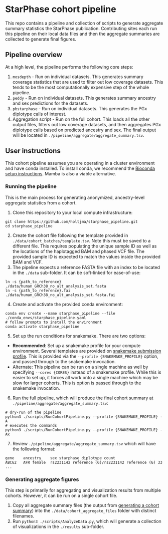 # StarPhase cohort pipeline
This repo contains a pipeline and collection of scripts to generate aggregate summary statistics the StarPhase publication.
Contributing sites each run this pipeline on their local data files and then the aggregate summaries are collected to generate final figures.

## Pipeline overview
At a high level, the pipeline performs the following core steps:

1. `mosdepth` - Run on individual datasets. This generates summary coverage statistics that are used to filter out low coverage datasets. This tends to be the most computationally expensive step of the whole pipeline.
2. `peddy` - Run on individual datasets. This generates summary ancestry and sex predictions for the datasets.
3. `pbstarphase` - Run on individual datasets. This generates the PGx diplotype calls of interest.
4. Aggregation script - Run on the full cohort. This loads all the other output files, filters out low coverage datasets, and then aggregates PGx diplotype calls based on predicted ancestry and sex. The final output will be located in `./pipeline/aggregate/aggregate_summary.tsv`.

## User instructions
This cohort pipeline assumes you are operating in a cluster environment and have conda installed.
To install conda, we recommend the [Bioconda setup instructions](https://bioconda.github.io).
Mamba is also a viable alternative.

### Running the pipeline
This is the main process for generating anonymized, ancestry-level aggregate statistics from a cohort.

1. Clone this repository to your local compute infrastructure:
```
git clone https://github.com/holtjma/starphase_pipeline.git
cd starphase_pipeline
```
2. Create the cohort file following the template provided in `./data/cohort_batches/template.tsv`. Note this must be saved to a different file. This requires populating the unique sample ID as well as the locations of the haplotagged BAM and phased VCF file. The provided sample ID is expected to match the values inside the provided BAM and VCF.
3. The pipeline expects a reference FASTA file with an index to be located in the `./data` sub-folder. It can be soft-linked for ease-of-use:
```
ln -s {path_to_reference} ./data/human_GRCh38_no_alt_analysis_set.fasta
ln -s {path_to_reference}.fai ./data/human_GRCh38_no_alt_analysis_set.fasta.fai
```
4. Create and activate the provided conda environment:
```
conda env create --name starphase_pipeline --file ./conda_envs/starphase_pipeline.yaml
# follow prompts to install the environment
conda activate starphase_pipeline
```
5. Set up the run conditions for snakemake. There are two options:
  * **Recommended**: Set up a snakemake profile for your compute environment. Several templates are provided on [snakemake submission profile](https://snakemake.readthedocs.io/en/stable/executing/cli.html#profiles). This is provided via the `--profile {SNAKEMAKE_PROFILE}` option, and passed through to the snakemake invocation.
  * Alternate: This pipeline can be run on a single machine as well by specifying `--cores {CORES}` instead of a snakemake profile. While this is easier to set up, it forces all work onto a single machine which may be slow for larger cohorts. This is option is passed through to the snakemake invocation.
6. Run the full pipeline, which will produce the final cohort summary at `./pipeline/aggregate/aggregate_summary.tsv`:
```
# dry-run of the pipeline
python3 ./scripts/RunCohortPipeline.py --profile {SNAKEMAKE_PROFILE} -A
# executes the commands
python3 ./scripts/RunCohortPipeline.py --profile {SNAKEMAKE_PROFILE} -Ax 
```
7. Review `./pipeline/aggregate/aggregate_summary.tsv` which will have the following format:
```
gene	ancestry	sex	starphase_diplotype	count
ABCG2	AFR	female	rs2231142 reference (G)/rs2231142 reference (G)	33
...
```

### Generating aggregate figures
This step is primarily for aggregating and visualization results from multiple cohorts.
However, it can be run on a single cohort file.

1. Copy all aggregate summary files (the output from [generating a cohort summary](#generating-a-cohort-summary)) into the `./data/cohort_aggregate_files` folder with distinct filenames.
2. Run `python3 ./scripts/AnalyzeData.py`, which will generate a collection of visualizations in the `./results` sub-folder.
